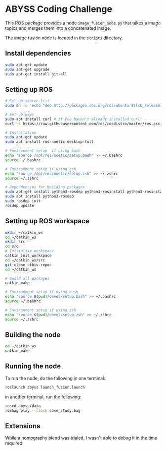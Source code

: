 # ABYSS Coding Challenge

This ROS package provides a node `image_fusion_node.py` that takes a image topics and merges them into a concatenated image.

The image fusion node is located in the `scripts` directory.

## Install dependencies

```bash
sudo apt-get update
sudo apt-get upgrade
sudo apt-get install git-all
```

## Setting up ROS

```bash
# Set up source list
sudo sh -c 'echo "deb http://packages.ros.org/ros/ubuntu $(lsb_release -sc) main" > /etc/apt/sources.list.d/ros-latest.list'

# Set up keys
sudo apt install curl # if you haven't already installed curl
curl -s https://raw.githubusercontent.com/ros/rosdistro/master/ros.asc | sudo apt-key add -

# Installation
sudo apt-get update
sudo apt install ros-noetic-desktop-full

# Environment setup  if using bash
echo "source /opt/ros/noetic/setup.bash" >> ~/.bashrc
source ~/.bashrc

# Environment setup if using zsh
echo "source /opt/ros/noetic/setup.zsh" >> ~/.zshrc
source ~/.zshrc

# Dependencies for building packages
sudo apt-get install python3-rosdep python3-rosinstall python3-rosinstall-generator python3-wstool build-essential python3-catkin-tools
sudo apt install python3-rosdep
sudo rosdep init
rosdep update
```

## Setting up ROS workspace

```bash
mkdir ~/catkin_ws
cd ~/catkin_ws
mkdir src
cd src
# Initialise workspace
catkin_init_workspace
cd ~/catkin_ws/src
git clone <this-repo>
cd ~/catkin_ws

# Build all packages
catkin_make

# Environment setup if using bash
echo "source $(pwd)/devel/setup.bash" >> ~/.bashrc
source ~/.bashrc

# Environment setup if using zsh
echo "source $(pwd)/devel/setup.zsh" >> ~/.zshrc
source ~/.zshrc
```

## Building the node

```bash
cd ~/catkin_ws
catkin_make
```

## Running the node

To run the node, do the following in one terminal:

```bash
roslaunch abyss launch_fusion.launch
```

in another terminal, run the following:

```bash
roscd abyss/data
rosbag play --clock case_study.bag

```

## Extensions

While a homography blend was trialed, I wasn't able to debug it in the time required.
